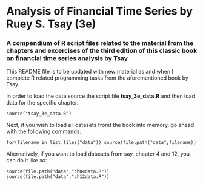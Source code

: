 # Analysis of Financial Time Series by Ruey S. Tsay (3e)
### A compendium of R script files related to the material from the chapters and excercises of the third edition of this classic book on financial time series analysis by Tsay

This README file is to be updated with new material as and when I complete R related programming tasks from the aforementioned book by Tsay.

In order to load the data source the script file **tsay_3e_data.R** and then load data for the specific chapter.

```{r}
source("tsay_3e_data.R")
```
Next, if you wish to load all datasets fromt the book into memory, go ahead with the following commands:

```{r}
for(filename in list.files("data")) source(file.path("data",filename))
```

Alternatively, if you want to load datasets from say, chapter 4 and 12, you can do it like so:

```{r}
source(file.path("data","ch04data.R"))
source(file.path("data","ch12data.R"))
```

